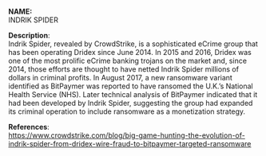 **NAME:**  
INDRIK SPIDER  
  
**Description**:   
Indrik Spider, revealed by CrowdStrike, is a sophisticated eCrime group that has been operating Dridex since June 2014. In 2015 and 2016, Dridex was one of the most prolific eCrime banking trojans on the market and, since 2014, those efforts are thought to have netted Indrik Spider millions of dollars in criminal profits.
In August 2017, a new ransomware variant identified as BitPaymer was reported to have ransomed the U.K.’s National Health Service (NHS). Later technical analysis of BitPaymer indicated that it had been developed by Indrik Spider, suggesting the group had expanded its criminal operation to include ransomware as a monetization strategy.

**References**:  
https://www.crowdstrike.com/blog/big-game-hunting-the-evolution-of-indrik-spider-from-dridex-wire-fraud-to-bitpaymer-targeted-ransomware